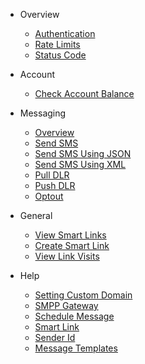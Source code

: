 - Overview
  - [Authentication](/docs/{{version}})
  - [Rate Limits](/docs/{{version}}#rate-limits)
  - [Status Code](/docs/{{version}}#http-status-codes)

- Account
  - [Check Account Balance](/docs/{{version}}/balance)

- Messaging
  - [Overview](/docs/{{version}}/sms-overview)
  - [Send SMS](/docs/{{version}}/send-sms)
  - [Send SMS Using JSON](/docs/{{version}}/send-sms-json)
  - [Send SMS Using XML](/docs/{{version}}/send-sms-xml)
  - [Pull DLR](/docs/{{version}}/sms-pull-dlr)
  - [Push DLR](/docs/{{version}}/sms-push-dlr)
  - [Optout](/docs/{{version}}/optout)
    
- General
  - [View Smart Links](/docs/{{version}}/links)
  - [Create Smart Link](/docs/{{version}}/link-create)
  - [View Link Visits](/docs/{{version}}/link-visits)

- Help
  - [Setting Custom Domain](/docs/{{version}}/branding)
  - [SMPP Gateway](/docs/{{version}}/smpp-gateway)
  - [Schedule Message](/docs/{{version}}/schedule)
  - [Smart Link](/docs/{{version}}/smart-link)
  - [Sender Id](/docs/{{version}}/sender)
  - [Message Templates](/docs/{{version}}/templates)